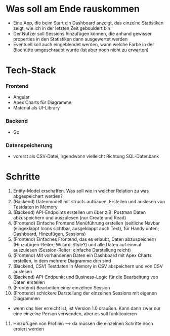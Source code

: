 # Was soll  am Ende rauskommen
- Eine App, die beim Start ein Dashboard anzeigt, das einzelne Statistiken zeigt, wie ich in der letzten Zeit gebouldert bin
- Der Nutzer soll Sessions hinzufügen können, die anhand gewisser properties in den Statistiken dann ausgewertet werden
- Eventuell soll auch eingeblendet werden, wann welche Farbe in der Blochütte umgeschraubt wurde (ist aber noch nicht zu erwarten)

# Tech-Stack
### Frontend
- Angular
- Apex Charts für Diagramme
- Material als UI-Library

### Backend
- Go

### Datenspeicherung
- vorerst als CSV-Datei, irgendwann vielleicht Richtung SQL-Datenbank


# Schritte
1. Entity-Model erschaffen. Was soll wie in welcher Relation zu was abgespeichert werden?
2. (Backend) Datenmodell mit structs aufbauen. Erstellen und auslesen von Testdaten in Memory 
3. (Backend) API-Endpoints erstellen um über z.B. Postman Daten abzuspeichern und auszulesen (nur Create und Read)
4. (Frontend) Einfache Frontend Menüführung erstellen (seitliche Navbar (eingeklappt Icons sichtbar, ausgeklappt auch Text), für Handy unten; Dashboard, Hinzufügen, Sessions)
5. (Frontend) Einfaches Frontend, das es erlaubt, Daten abzuspeichern (Hinzufügen-Reiter; Wizard-Style?) und alle Daten auf einmal auszulesen (Session-Reiter; einfache Darstellung reicht)
6. (Frontend) Mit vorhandenen Daten ein Dashboard mit Apex Charts erstellen, in dem mehrere Diagramme drin sind
7. (Backend, CSV) Testdaten in Memory in CSV abspeichern und von CSV auslesen
8. (Backend) API-Endpunkt und Business-Logic für die Bearbeitung von Daten erstellen
9. (Frontend) Bearbeiten einer einzelnen Session
10. (Frontend) schickere Darstellung der einzelnen Sessions mit eigenen Diagrammen 
- wenn das hier erreicht ist, ist Version 1.0 draußen. Kann dann zwar nur eine einzelne Person verwenden, aber es soll funktionieren
11. Hinzufügen von Profilen --> da müssen die einzelnen Schritte noch eroiert werden

